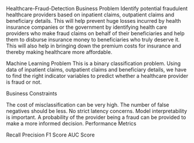 Healthcare-Fraud-Detection
Business Problem
Identify potential fraudulent healthcare providers based on inpatient claims, outpatient claims and beneficiary details. This will help prevent huge losses incurred by health insurance companies or the government by identifying health care providers who make fraud claims on behalf of their beneficiaries and help them to disburse insurance money to beneficiaries who truly deserve it. This will also help in bringing down the premium costs for insurance and thereby making healthcare more affordable.

Machine Learning Problem
This is a binary classification problem. Using data of inpatient claims, outpatient claims and beneficiary details, we have to find the right indicator variables to predict whether a healthcare provider is fraud or not.

Business Constraints

The cost of misclassification can be very high.
The number of false negatives should be less.
No strict latency concerns.
Model interpretability is important. A probability of the provider being a fraud can be provided to make a more informed decision.
Performance Metrics

Recall
Precision
F1 Score
AUC Score

